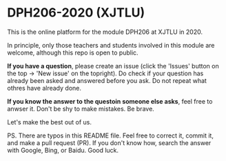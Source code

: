 # DPH206-2020 (XJTLU)

This is the online platform for the module DPH206 at XJTLU in 2020.

In principle, only those teachers and students involved in this module are welcome, although this repo is open to public.

**If you have a question**, please create an issue (click the 'Issues' button on the top -> 'New issue' on the topright). Do check if your question has already been asked and answered before you ask. Do not repeat what othres have already done.

**If you know the answer to the questoin someone else asks**, feel free to anwser it. Don't be shy to make mistakes. Be brave.

Let's make the best out of us.

PS. There are typos in this README file. Feel free to correct it, commit it, and make a pull request (PR). If you don't know how, search the answer with Google, Bing, or Baidu. Good luck.
